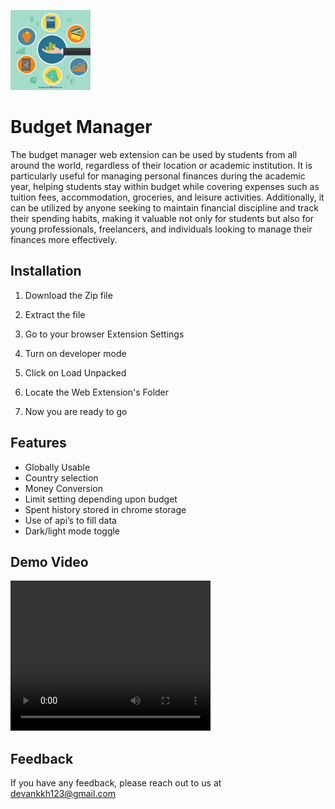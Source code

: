 
![Logo](asset/icon128.png)


# Budget Manager

The budget manager web extension can be used by students from all around the world, regardless of their location or academic institution. It is particularly useful for managing personal finances during the academic year, helping students stay within budget while covering expenses such as tuition fees, accommodation, groceries, and leisure activities. Additionally, it can be utilized by anyone seeking to maintain financial discipline and track their spending habits, making it valuable not only for students but also for young professionals, freelancers, and individuals looking to manage their finances more effectively.




## Installation


1. Download the Zip file

2. Extract the file

3. Go to your browser Extension Settings

4. Turn on developer mode

5. Click on Load Unpacked

6. Locate the Web Extension's Folder

7. Now you are ready to go


    
## Features

- Globally Usable
- Country selection
- Money Conversion
- Limit setting depending upon budget
- Spent history stored in chrome storage
- Use of api’s to fill data
- Dark/light mode toggle


## Demo Video

<video width="320" height="240" controls autoplay>
  <source src="asset\budget_manager.mp4" type="video/mp4">
  Your browser does not support the video tag.
</video>



## Feedback

If you have any feedback, please reach out to us at devankkh123@gmail.com

